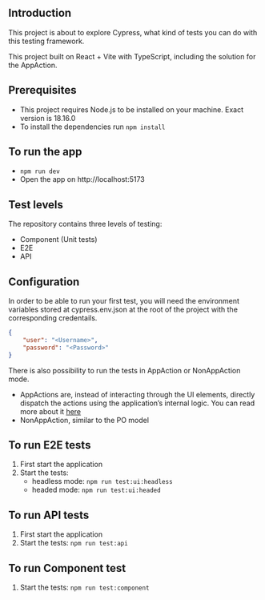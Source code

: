 ## Introduction

This project is about to explore Cypress, what kind of tests you can do with this testing framework.

This project built on React + Vite with TypeScript, including the solution for the AppAction.

## Prerequisites

- This project requires Node.js to be installed on your machine. Exact version is 18.16.0
- To install the dependencies run `npm install`

## To run the app

- `npm run dev`
- Open the app on http://localhost:5173

## Test levels

The repository contains three levels of testing:
- Component (Unit tests)
- E2E
- API

## Configuration

In order to be able to run your first test, you will need the environment variables stored at cypress.env.json at the root of the project with the corresponding credentails.

```json
{
    "user": "<Username>",
    "password": "<Password>"
}
```

There is also possibility to run the tests in AppAction or NonAppAction mode.
- AppActions are, instead of interacting through the UI elements, directly dispatch the actions using the application’s internal logic. You can read more about it [here](https://www.lambdatest.com/blog/cypress-app-actions/)
- NonAppAction, similar to the PO model

## To run E2E tests

1. First start the application
2. Start the tests:
    - headless mode: `npm run test:ui:headless`
    - headed mode: `npm run test:ui:headed`

## To run API tests

1. First start the application
2. Start the tests: `npm run test:api`

## To run Component test

1. Start the tests: `npm run test:component`
